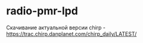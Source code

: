 # radio-pmr-lpd

Скачивание актуальной версии chirp - https://trac.chirp.danplanet.com/chirp_daily/LATEST/